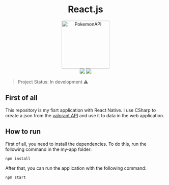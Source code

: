 <div align="center">
    <h1 align="center">React.js</h1>
	<img height="150" src="" alt="PokemonAPI">
</div>
<div align="center" >
    <img src="https://img.shields.io/badge/react.js-18.2.0-green">
    <img src="https://img.shields.io/badge/Language-English-red">
</div>

> Project Status: In development ⚠️

## First of all

This repository is my fisrt application with React Native. I use CSharp to create a json from the [valorant API](`https://valorant-api.com/`) and use it to data in the web application.

## How to run

First of all, you need to install the dependencies. To do this, run the following command in the my-app folder:

```cmd
npm install
```

After that, you can run the application with the following command:

```cmd
npm start
```
